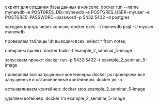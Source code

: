 скрипт для создания базы данных в консоле:
docker run --name mynewdb -e POSTGRES_DB=mynewdb -e POSTGRES_USER=myuser -e POSTGRES_PASSWORD=password -p 5432:5432 -d postgres

заходим внутрь через консоль
docker exec -it mynewdb psql -U myuser mynewdb

проверяем таблицы
\dt
выводим всех:
select * from notes;



собираем проект:
docker build -t example_2_seminar_5-image .

запускаем проект:
docker run -p 5432:5432 -t example_2_seminar_5-image

проверяем все запущенные контейнеры:
docker ps
проверяем все запущенные и остановленные контейнеры:
docker ps -a

останавливаем контейнер:
docker stop example_2_seminar_5-image

удаляем котейнер:
docker rm example_2_seminar_5-image
